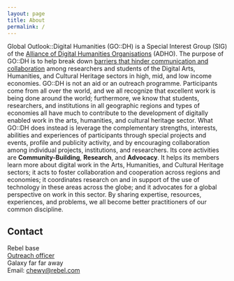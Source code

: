 ```yaml
---
layout: page
title: About
permalink: /
---
```


Global Outlook::Digital Humanities (GO::DH) is a Special Interest Group (SIG) of the [Alliance of Digital Humanities Organisations](http://digitalhumanities.org/) (ADHO). The purpose of GO::DH is to help break down [barriers that hinder communication and collaboration](http://dpod.kakelbont.ca/2012/11/02/in-a-rich-mans-world-global-dh/) among researchers and students of the Digital Arts, Humanities, and Cultural Heritage sectors in high, mid, and low income economies. GO::DH is not an aid or an outreach programme. Participants come from all over the world, and we all recognize that excellent work is being done around the world; furthermore, we know that students, researchers, and institutions in all geographic regions and types of economies all have much to contribute to the development of digitally enabled work in the arts, humanities, and cultural heritage sector. What GO::DH does instead is leverage the complementary strengths, interests, abilities and experiences of participants through special projects and events, profile and publicity activity, and by encouraging collaboration among individual projects, institutions, and researchers. Its core activities are **Community-Building**, **Research**, and **Advocacy**. It helps its members learn more about digital work in the Arts, Humanities, and Cultural Heritage sectors; it acts to foster collaboration and cooperation across regions and economies; it coordinates research on and in support of the use of technology in these areas across the globe; and it advocates for a global perspective on work in this sector. By sharing expertise, resources, experiences, and problems, we all become better practitioners of our common discipline.

## Contact

Rebel base <br />
[Outreach officer](https://en.wikipedia.org/wiki/Yavin) <br />
Galaxy far far away<br />
Email: [chewy@rebel.com](mailto:chewy@rebel.com)

